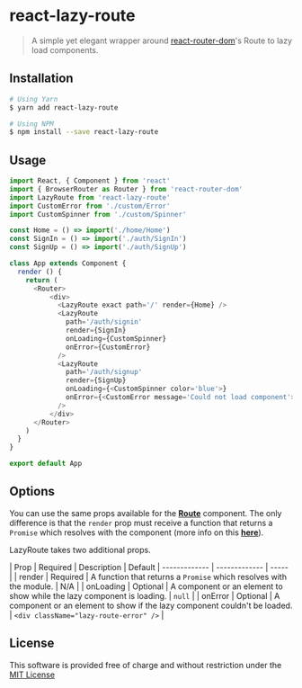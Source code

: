# react-lazy-route
> A simple yet elegant wrapper around [react-router-dom](https://reacttraining.com/react-router/web/guides/philosophy)'s Route to lazy load components.

## Installation

```bash
# Using Yarn
$ yarn add react-lazy-route

# Using NPM
$ npm install --save react-lazy-route
```

## Usage

```javascript
import React, { Component } from 'react'
import { BrowserRouter as Router } from 'react-router-dom'
import LazyRoute from 'react-lazy-route'
import CustomError from './custom/Error'
import CustomSpinner from './custom/Spinner'

const Home = () => import('./home/Home')
const SignIn = () => import('./auth/SignIn')
const SignUp = () => import('./auth/SignUp')

class App extends Component {
  render () {
    return (
      <Router>
          <div>
            <LazyRoute exact path='/' render={Home} />
            <LazyRoute
              path='/auth/signin'
              render={SignIn}
              onLoading={CustomSpinner}
              onError={CustomError}
            />
            <LazyRoute
              path='/auth/signup'
              render={SignUp}
              onLoading={<CustomSpinner color='blue'>}
              onError={<CustomError message='Could not load component'>}
            />
          </div>
      </Router>
    )
  }
}

export default App
```

## Options
You can use the same props available for the [**Route**](https://reacttraining.com/react-router/web/api/Route) component. The only difference is that the `render` prop must receive a function that returns a `Promise` which resolves with the component (more info on this [**here**](https://webpack.js.org/guides/code-splitting-async/#dynamic-import-import-)).

LazyRoute takes two additional props.

| Prop  | Required | Description | Default
| ------------- | ------------- | ----- |
| render | Required | A function that returns a `Promise` which resolves with the module. | N/A |
| onLoading | Optional | A component or an element to show while the lazy component is loading. | `null` |
| onError | Optional | A component or an element to show if the lazy component couldn't be loaded. | `<div className="lazy-route-error" />` |


## License

This software is provided free of charge and without restriction under the [MIT License](/LICENSE)
